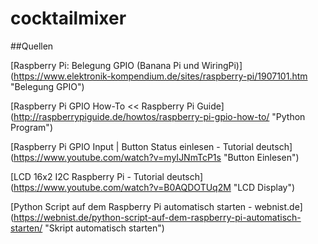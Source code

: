 # cocktailmixer


##Quellen

[Raspberry Pi: Belegung GPIO (Banana Pi und WiringPi)]
(https://www.elektronik-kompendium.de/sites/raspberry-pi/1907101.htm "Belegung GPIO")

[Raspberry Pi GPIO How-To << Raspberry Pi Guide]
(http://raspberrypiguide.de/howtos/raspberry-pi-gpio-how-to/ "Python Program")

[Raspberry Pi GPIO Input | Button Status einlesen - Tutorial deutsch]
(https://www.youtube.com/watch?v=myIJNmTcP1s "Button Einlesen")

[LCD 16x2 I2C Raspberry Pi - Tutorial deutsch]
(https://www.youtube.com/watch?v=B0AQDOTUq2M "LCD Display")

[Python Script auf dem Raspberry Pi automatisch starten - webnist.de]
(https://webnist.de/python-script-auf-dem-raspberry-pi-automatisch-starten/ "Skript automatisch starten")
